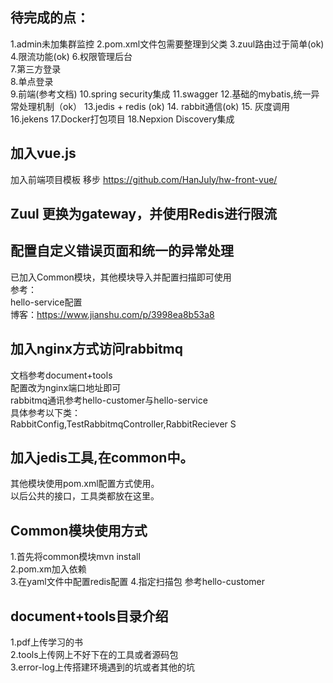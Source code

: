 ## 待完成的点：
1.admin未加集群监控
2.pom.xml文件包需要整理到父类
3.zuul路由过于简单(ok)
4.限流功能(ok)
6.权限管理后台  
7.第三方登录  
8.单点登录  
9.前端(参考文档)
10.spring security集成
11.swagger
12.基础的mybatis,统一异常处理机制（ok）
13.jedis + redis (ok)
14. rabbit通信(ok)
15. 灰度调用
16.jekens
17.Docker打包项目
18.Nepxion Discovery集成

## 加入vue.js
   加入前端项目模板
   移步 https://github.com/HanJuly/hw-front-vue/

## Zuul 更换为gateway，并使用Redis进行限流

## 配置自定义错误页面和统一的异常处理
   已加入Common模块，其他模块导入并配置扫描即可使用  
   参考：  
      hello-service配置  
      博客：https://www.jianshu.com/p/3998ea8b53a8  

## 加入nginx方式访问rabbitmq
  文档参考document+tools  
  配置改为nginx端口地址即可  
  rabbitmq通讯参考hello-customer与hello-service  
  具体参考以下类：  
    RabbitConfig,TestRabbitmqController,RabbitReciever  S

## 加入jedis工具,在common中。
 其他模块使用pom.xml配置方式使用。  
 以后公共的接口，工具类都放在这里。

## Common模块使用方式
 1.首先将common模块mvn install  
 2.pom.xm加入依赖  
 3.在yaml文件中配置redis配置
 4.指定扫描包
参考hello-customer  


## document+tools目录介绍
1.pdf上传学习的书  
2.tools上传网上不好下在的工具或者源码包  
3.error-log上传搭建环境遇到的坑或者其他的坑



